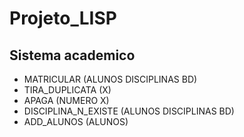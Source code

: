 # Projeto_LISP

## Sistema academico

* MATRICULAR (ALUNOS DISCIPLINAS BD) 
* TIRA_DUPLICATA (X)
* APAGA (NUMERO X)
* DISCIPLINA_N_EXISTE (ALUNOS DISCIPLINAS BD) 
* ADD_ALUNOS (ALUNOS)
